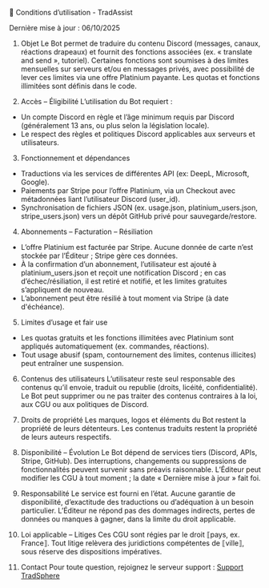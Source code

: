 📜 Conditions d’utilisation - TradAssist

Dernière mise à jour : 06/10/2025

1) Objet
Le Bot permet de traduire du contenu Discord (messages, canaux, réactions drapeaux) et fournit des fonctions associées (ex. « translate and send », tutoriel). Certaines fonctions sont soumises à des limites mensuelles sur serveurs et/ou en messages privés, avec possibilité de lever ces limites via une offre Platinium payante. Les quotas et fonctions illimitées sont définis dans le code. 

2) Accès – Éligibilité
L’utilisation du Bot requiert :
- Un compte Discord en règle et l’âge minimum requis par Discord (généralement 13 ans, ou plus selon la législation locale).
- Le respect des règles et politiques Discord applicables aux serveurs et utilisateurs.

3) Fonctionnement et dépendances
- Traductions via les services de différentes API (ex: DeepL, Microsoft, Google). 
- Paiements par Stripe pour l’offre Platinium, via un Checkout avec métadonnées liant l’utilisateur Discord (user_id). 
- Synchronisation de fichiers JSON (ex. usage.json, platinium_users.json, stripe_users.json) vers un dépôt GitHub privé pour sauvegarde/restore. 

4) Abonnements – Facturation – Résiliation
- L’offre Platinium est facturée par Stripe. Aucune donnée de carte n’est stockée par l’Éditeur ; Stripe gère ces données.
- À la confirmation d’un abonnement, l’utilisateur est ajouté à platinium_users.json et reçoit une notification Discord ; en cas d’échec/résiliation, il est retiré et notifié, et les limites gratuites s’appliquent de nouveau. 
- L’abonnement peut être résilié à tout moment via Stripe (à date d'échéance).

5) Limites d’usage et fair use
- Les quotas gratuits et les fonctions illimitées avec Platinium sont appliqués automatiquement (ex. commandes, réactions). 
- Tout usage abusif (spam, contournement des limites, contenus illicites) peut entraîner une suspension.

6) Contenus des utilisateurs
L’utilisateur reste seul responsable des contenus qu’il envoie, traduit ou republie (droits, licéité, confidentialité). Le Bot peut supprimer ou ne pas traiter des contenus contraires à la loi, aux CGU ou aux politiques de Discord.

7) Droits de propriété
Les marques, logos et éléments du Bot restent la propriété de leurs détenteurs. Les contenus traduits restent la propriété de leurs auteurs respectifs.

8) Disponibilité – Évolution
Le Bot dépend de services tiers (Discord, APIs, Stripe, GitHub). Des interruptions, changements ou suppressions de fonctionnalités peuvent survenir sans préavis raisonnable. L’Éditeur peut modifier les CGU à tout moment ; la date « Dernière mise à jour » fait foi.

9) Responsabilité
Le service est fourni en l’état. Aucune garantie de disponibilité, d’exactitude des traductions ou d’adéquation à un besoin particulier. L’Éditeur ne répond pas des dommages indirects, pertes de données ou manques à gagner, dans la limite du droit applicable.

10) Loi applicable – Litiges
Ces CGU sont régies par le droit ⟦pays, ex. France⟧. Tout litige relèvera des juridictions compétentes de ⟦ville⟧, sous réserve des dispositions impératives.

11) Contact
Pour toute question, rejoignez le serveur support : [Support TradSphere](https://discord.gg/c5zvbAWwu8)
